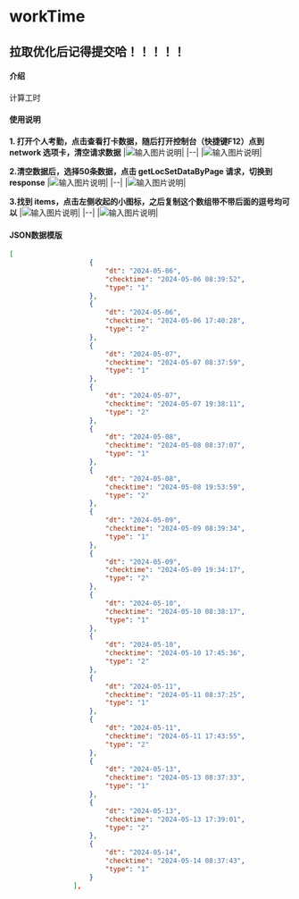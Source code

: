 # workTime

## 拉取优化后记得提交哈！！！！！

#### 介绍
计算工时

#### **使用说明**

 **1.  打开个人考勤，点击查看打卡数据，随后打开控制台（快捷键F12）点到 network 选项卡，清空请求数据** 
|![输入图片说明](https://foruda.gitee.com/images/1711614780301895326/9c11fc4b_10888693.png "屏幕截图")|
|--|
|![输入图片说明](https://foruda.gitee.com/images/1711614915826357888/3812038f_10888693.png "屏幕截图")|

 **2.清空数据后，选择50条数据，点击 getLocSetDataByPage 请求，切换到 response** 
|![输入图片说明](https://foruda.gitee.com/images/1711614969130527928/dc35a170_10888693.png "屏幕截图")|
|--|
|![输入图片说明](https://foruda.gitee.com/images/1711615026549164653/9f871844_10888693.png "屏幕截图")|

 **3.找到 items，点击左侧收起的小图标，之后复制这个数组带不带后面的逗号均可以** 
|![输入图片说明](https://foruda.gitee.com/images/1711615092070250659/a95d1b2c_10888693.png "屏幕截图")|
|--|
|![输入图片说明](https://foruda.gitee.com/images/1711615148303292328/279ba83a_10888693.png "屏幕截图")|

#### JSON数据模版

```json
[
                    {
                        "dt": "2024-05-06",
                        "checktime": "2024-05-06 08:39:52",
                        "type": "1"
                    },
                    {
                        "dt": "2024-05-06",
                        "checktime": "2024-05-06 17:40:28",
                        "type": "2"
                    },
                    {
                        "dt": "2024-05-07",
                        "checktime": "2024-05-07 08:37:59",
                        "type": "1"
                    },
                    {
                        "dt": "2024-05-07",
                        "checktime": "2024-05-07 19:38:11",
                        "type": "2"
                    },
                    {
                        "dt": "2024-05-08",
                        "checktime": "2024-05-08 08:37:07",
                        "type": "1"
                    },
                    {
                        "dt": "2024-05-08",
                        "checktime": "2024-05-08 19:53:59",
                        "type": "2"
                    },
                    {
                        "dt": "2024-05-09",
                        "checktime": "2024-05-09 08:39:34",
                        "type": "1"
                    },
                    {
                        "dt": "2024-05-09",
                        "checktime": "2024-05-09 19:34:17",
                        "type": "2"
                    },
                    {
                        "dt": "2024-05-10",
                        "checktime": "2024-05-10 08:38:17",
                        "type": "1"
                    },
                    {
                        "dt": "2024-05-10",
                        "checktime": "2024-05-10 17:45:36",
                        "type": "2"
                    },
                    {
                        "dt": "2024-05-11",
                        "checktime": "2024-05-11 08:37:25",
                        "type": "1"
                    },
                    {
                        "dt": "2024-05-11",
                        "checktime": "2024-05-11 17:43:55",
                        "type": "2"
                    },
                    {
                        "dt": "2024-05-13",
                        "checktime": "2024-05-13 08:37:33",
                        "type": "1"
                    },
                    {
                        "dt": "2024-05-13",
                        "checktime": "2024-05-13 17:39:01",
                        "type": "2"
                    },
                    {
                        "dt": "2024-05-14",
                        "checktime": "2024-05-14 08:37:43",
                        "type": "1"
                    }
                ],
```


